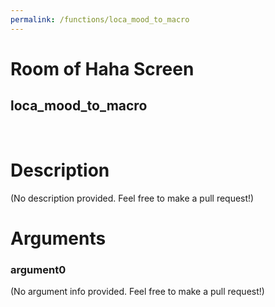 ```yaml
---
permalink: /functions/loca_mood_to_macro
---
```

# Room of Haha Screen  
## loca_mood_to_macro  
&nbsp;  
# Description  
(No description provided. Feel free to make a pull request!) 
&nbsp;  
# Arguments
### argument0
(No argument info provided. Feel free to make a pull request!)
&nbsp;  


